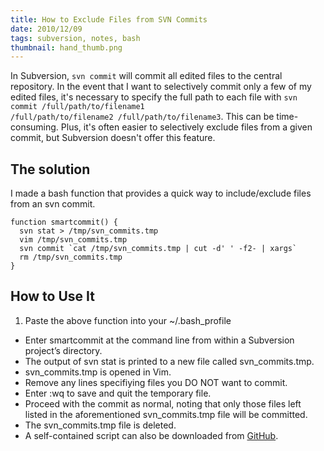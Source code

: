 ```yaml
---
title: How to Exclude Files from SVN Commits
date: 2010/12/09
tags: subversion, notes, bash
thumbnail: hand_thumb.png
---
```


In Subversion, <code>svn commit</code> will commit all edited files to the central repository. In the event that I want to selectively commit only a few of my edited files, it's necessary to specify the full path to each file with <code>svn commit /full/path/to/filename1 /full/path/to/filename2 /full/path/to/filename3</code>. This can be time-consuming. Plus, it's often easier to selectively exclude files from a given commit, but Subversion doesn't offer this feature.

## The solution

I made a bash function that provides a quick way to include/exclude files from an svn commit.


```
function smartcommit() {
  svn stat > /tmp/svn_commits.tmp
  vim /tmp/svn_commits.tmp
  svn commit `cat /tmp/svn_commits.tmp | cut -d' ' -f2- | xargs`
  rm /tmp/svn_commits.tmp
}
```

## How to Use It

1. Paste the above function into your ~/.bash_profile
+ Enter smartcommit at the command line from within a Subversion project’s directory.
+ The output of svn stat is printed to a new file called svn_commits.tmp.
+ svn_commits.tmp is opened in Vim.
+ Remove any lines specifiying files you DO NOT want to commit.
+ Enter :wq to save and quit the temporary file.
+ Proceed with the commit as normal, noting that only those files left listed in the aforementioned svn_commits.tmp file will be committed.
+ The svn_commits.tmp file is deleted.
+ A self-contained script can also be downloaded from [GitHub](https://gist.github.com/mdb/732362).
